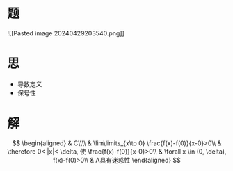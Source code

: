 # 题

![[Pasted image 20240429203540.png]]

# 思

- 导数定义
- 保号性

# 解

$$
\begin{aligned}
	& C\\\\
	& \lim\limits_{x\to 0} \frac{f(x)-f(0)}{x-0}>0\\
	& \therefore 0< |x|< \delta, 使 \frac{f(x)-f(0)}{x-0}>0\\
	& \forall x \in (0, \delta), f(x)-f(0)>0\\
	& A具有迷惑性
\end{aligned}
$$

